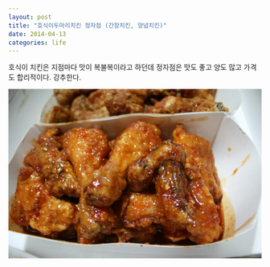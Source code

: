 ```yaml
---
layout: post
title: "호식이두마리치킨 정자점 (간장치킨, 양념치킨)"
date: 2014-04-13 
categories: life
---
```


호식이 치킨은 지점마다 맛이 복불복이라고 하던데 정자점은 맛도 좋고 양도 많고 가격도 합리적이다. 강추한다.

![jeongja-hosiki](/images/posts/life/jeongja-hosiki.jpg)
